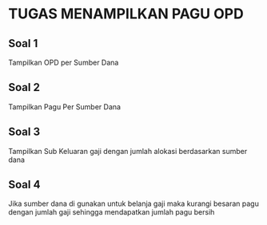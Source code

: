 # TUGAS MENAMPILKAN PAGU OPD

## Soal 1

Tampilkan OPD per Sumber Dana

## Soal 2

Tampilkan Pagu Per Sumber Dana

## Soal 3

Tampilkan Sub Keluaran gaji dengan jumlah alokasi berdasarkan sumber dana

## Soal 4

Jika sumber dana di gunakan untuk belanja gaji maka kurangi besaran pagu dengan jumlah gaji sehingga mendapatkan jumlah pagu bersih
